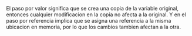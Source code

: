 El paso por valor significa que se crea una copia de la variable original, entonces cualquier modificacion en la copia no afecta a la original. Y en el paso por referencia implica que se asigna una referencia a la misma ubicacion en memoria, por lo que los cambios tambien afectan a la otra.
